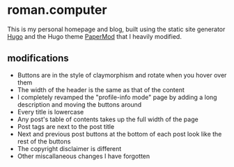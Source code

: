 # roman.computer

This is my personal homepage and blog, built using the static site generator [Hugo](https://gohugo.io/) and the Hugo theme [PaperMod](https://github.com/adityatelange/hugo-PaperMod/) that I heavily modified.

## modifications

- Buttons are in the style of claymorphism and rotate when you hover over them
- The width of the header is the same as that of the content
- I completely revamped the "profile-info mode" page by adding a long description and moving the buttons around
- Every title is lowercase
- Any post's table of contents takes up the full width of the page
- Post tags are next to the post title
- Next and previous post buttons at the bottom of each post look like the rest of the buttons
- The copyright disclaimer is different
- Other miscallaneous changes I have forgotten